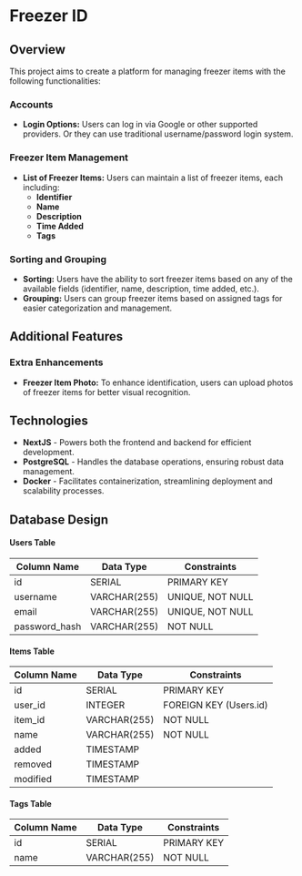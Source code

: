 # Freezer ID

## Overview

This project aims to create a platform for managing freezer items with the following functionalities:

### Accounts
- **Login Options:** Users can log in via Google or other supported providers. Or they can use traditional username/password login system.

### Freezer Item Management
- **List of Freezer Items:** Users can maintain a list of freezer items, each including:
  - **Identifier**
  - **Name**
  - **Description**
  - **Time Added**
  - **Tags**

### Sorting and Grouping
- **Sorting:** Users have the ability to sort freezer items based on any of the available fields (identifier, name, description, time added, etc.).
- **Grouping:** Users can group freezer items based on assigned tags for easier categorization and management.

## Additional Features

### Extra Enhancements
- **Freezer Item Photo:** To enhance identification, users can upload photos of freezer items for better visual recognition.

## Technologies

* **NextJS** - Powers both the frontend and backend for efficient development.
* **PostgreSQL** - Handles the database operations, ensuring robust data management.
* **Docker** - Facilitates containerization, streamlining deployment and scalability processes.

## Database Design

#### Users Table

| Column Name   | Data Type    | Constraints      |
| ------------- | ------------ | ---------------- |
| id            | SERIAL       | PRIMARY KEY      |
| username      | VARCHAR(255) | UNIQUE, NOT NULL |
| email         | VARCHAR(255) | UNIQUE, NOT NULL |
| password_hash | VARCHAR(255) | NOT NULL         |

#### Items Table

| Column Name | Data Type    | Constraints            |
| ----------- | ------------ | ---------------------- |
| id          | SERIAL       | PRIMARY KEY            |
| user_id     | INTEGER      | FOREIGN KEY (Users.id) |
| item_id     | VARCHAR(255) | NOT NULL               |
| name        | VARCHAR(255) | NOT NULL               |
| added       | TIMESTAMP    |                        |
| removed     | TIMESTAMP    |                        |
| modified    | TIMESTAMP    |                        |

#### Tags Table

| Column Name | Data Type    | Constraints |
| ----------- | ------------ | ----------- |
| id          | SERIAL       | PRIMARY KEY |
| name        | VARCHAR(255) | NOT NULL    |

